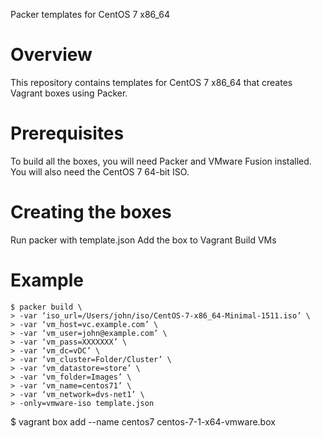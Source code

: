Packer templates for CentOS 7 x86_64

# Overview

This repository contains templates for CentOS 7 x86_64 that creates Vagrant boxes using Packer.

# Prerequisites

To build all the boxes, you will need Packer and VMware Fusion installed. You will also need the CentOS 7 64-bit ISO.


# Creating the boxes

Run packer with template.json
Add the box to Vagrant
Build VMs

# Example

```
$ packer build \
> -var ‘iso_url=/Users/john/iso/CentOS-7-x86_64-Minimal-1511.iso’ \
> -var ‘vm_host=vc.example.com’ \
> -var ‘vm_user=john@example.com’ \
> -var ‘vm_pass=XXXXXXX’ \
> -var ‘vm_dc=vDC’ \
> -var ‘vm_cluster=Folder/Cluster’ \
> -var ‘vm_datastore=store’ \
> -var ‘vm_folder=Images’ \
> -var ‘vm_name=centos71’ \
> -var ‘vm_network=dvs-net1’ \
> -only=vmware-iso template.json
```

$ vagrant box add --name centos7 centos-7-1-x64-vmware.box



